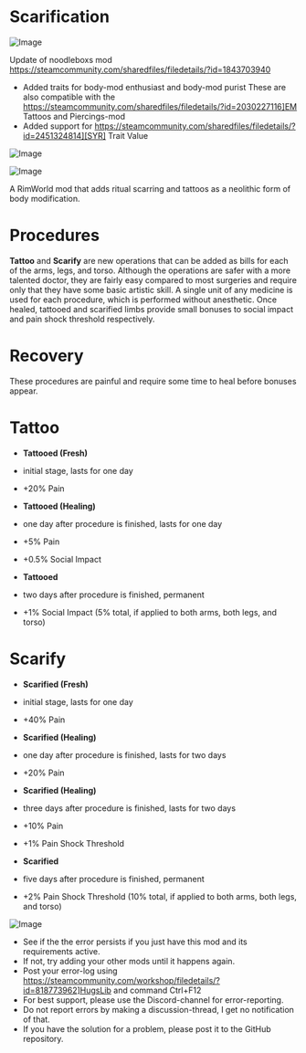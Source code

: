 # Scarification

![Image](https://i.imgur.com/buuPQel.png)

Update of noodleboxs mod
https://steamcommunity.com/sharedfiles/filedetails/?id=1843703940

- Added traits for body-mod enthusiast and body-mod purist
  These are also compatible with the https://steamcommunity.com/sharedfiles/filedetails/?id=2030227116]EM Tattoos and Piercings-mod
- Added support for https://steamcommunity.com/sharedfiles/filedetails/?id=2451324814][SYR] Trait Value
  

![Image](https://i.imgur.com/pufA0kM.png)

	
![Image](https://i.imgur.com/Z4GOv8H.png)


A RimWorld mod that adds ritual scarring and tattoos as a neolithic form of body modification.

# **Procedures**

**Tattoo** and **Scarify** are new operations that can be added as bills for each of the arms, legs, and torso. Although the operations are safer with a more talented doctor, they are fairly easy compared to most surgeries and require only that they have some basic artistic skill. A single unit of any medicine is used for each procedure, which is performed without anesthetic. Once healed, tattooed and scarified limbs provide small bonuses to social impact and pain shock threshold respectively.

# **Recovery**

These procedures are painful and require some time to heal before bonuses appear.

# Tattoo



-  **Tattooed (Fresh)**
  

  -  initial stage, lasts for one day
  -  +20% Pain
  

-  **Tattooed (Healing)**
  

  -  one day after procedure is finished, lasts for one day
  -  +5% Pain
  -  +0.5% Social Impact
  

-  **Tattooed**
  

  -  two days after procedure is finished, permanent
  -  +1% Social Impact (5% total, if applied to both arms, both legs, and torso)
  




# Scarify



-  **Scarified (Fresh)**
  

  -  initial stage, lasts for one day
  -  +40% Pain
  

-  **Scarified (Healing)**
  

  -  one day after procedure is finished, lasts for two days
  -  +20% Pain
  

-  **Scarified (Healing)**
  

  -  three days after procedure is finished, lasts for two days
  -  +10% Pain
  -  +1% Pain Shock Threshold
  

-  **Scarified**
  

  -  five days after procedure is finished, permanent
  -  +2% Pain Shock Threshold (10% total, if applied to both arms, both legs, and torso)
  





![Image](https://i.imgur.com/PwoNOj4.png)



-  See if the the error persists if you just have this mod and its requirements active.
-  If not, try adding your other mods until it happens again.
-  Post your error-log using https://steamcommunity.com/workshop/filedetails/?id=818773962]HugsLib and command Ctrl+F12
-  For best support, please use the Discord-channel for error-reporting.
-  Do not report errors by making a discussion-thread, I get no notification of that.
-  If you have the solution for a problem, please post it to the GitHub repository.




